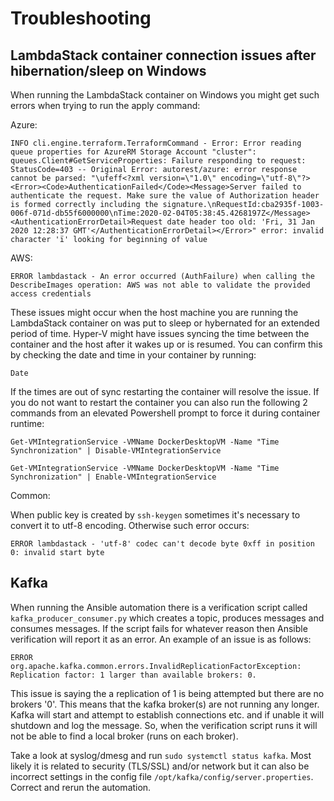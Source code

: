 # Troubleshooting

## LambdaStack container connection issues after hibernation/sleep on Windows

When running the LambdaStack container on Windows you might get such errors when trying to run the apply command:

Azure:
```shell
INFO cli.engine.terraform.TerraformCommand - Error: Error reading queue properties for AzureRM Storage Account "cluster": queues.Client#GetServiceProperties: Failure responding to request: StatusCode=403 -- Original Error: autorest/azure: error response cannot be parsed: "\ufeff<?xml version=\"1.0\" encoding=\"utf-8\"?><Error><Code>AuthenticationFailed</Code><Message>Server failed to authenticate the request. Make sure the value of Authorization header is formed correctly including the signature.\nRequestId:cba2935f-1003-006f-071d-db55f6000000\nTime:2020-02-04T05:38:45.4268197Z</Message><AuthenticationErrorDetail>Request date header too old: 'Fri, 31 Jan 2020 12:28:37 GMT'</AuthenticationErrorDetail></Error>" error: invalid character 'ï' looking for beginning of value
```

AWS:
```shell
ERROR lambdastack - An error occurred (AuthFailure) when calling the DescribeImages operation: AWS was not able to validate the provided access credentials
```

These issues might occur when the host machine you are running the LambdaStack container on was put to sleep or hybernated for an extended period of time. Hyper-V might have issues syncing the time between the container and the host after it wakes up or is resumed. You can confirm this by checking the date and time in your container by running:

```shell
Date
```

If the times are out of sync restarting the container will resolve the issue. If you do not want to restart the container you can also run the following 2 commands from an elevated Powershell prompt to force it during container runtime:

```shell
Get-VMIntegrationService -VMName DockerDesktopVM -Name "Time Synchronization" | Disable-VMIntegrationService

Get-VMIntegrationService -VMName DockerDesktopVM -Name "Time Synchronization" | Enable-VMIntegrationService
```

Common:

When public key is created by `ssh-keygen` sometimes it's necessary to convert it to utf-8 encoding.
Otherwise such error occurs:

```text
ERROR lambdastack - 'utf-8' codec can't decode byte 0xff in position 0: invalid start byte
```

## Kafka

When running the Ansible automation there is a verification script called `kafka_producer_consumer.py` which creates a topic, produces messages and consumes messages. If the script fails for whatever reason then Ansible verification will report it as an error. An example of an issue is as follows:

```text
ERROR org.apache.kafka.common.errors.InvalidReplicationFactorException: Replication factor: 1 larger than available brokers: 0.
```

This issue is saying the a replication of 1 is being attempted but there are no brokers '0'. This means that the kafka broker(s) are not running any longer. Kafka will start and attempt to establish connections etc. and if unable it will shutdown and log the message. So, when the verification script runs it will not be able to find a local broker (runs on each broker).

Take a look at syslog/dmesg and run `sudo systemctl status kafka`. Most likely it is related to security (TLS/SSL) and/or network but it can also be incorrect settings in the config file `/opt/kafka/config/server.properties`. Correct and rerun the automation.
